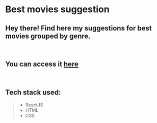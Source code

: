 # Best movies suggestion

## Hey there! Find here my suggestions for best movies grouped by genre.

<br>

## You can access it [here](https://movie-recco.netlify.app/)

<br>

## Tech stack used:

> - ReactJS
> - HTML
> - CSS
